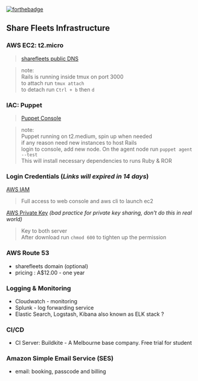 [![forthebadge](https://forthebadge.com/images/badges/made-with-ruby.svg)](https://forthebadge.com)

## Share Fleets Infrastructure

### AWS EC2: t2.micro 
> [sharefleets public DNS](http://ec2-54-66-162-34.ap-southeast-2.compute.amazonaws.com:3000)

> note:   
  Rails is running inside tmux on port 3000  
  to attach run `tmux attach`  
  to detach run `Ctrl + b` then `d`  
  
  
### IAC: Puppet
> [Puppet Console](https://ec2-13-237-72-77.ap-southeast-2.compute.amazonaws.com)

> note:   
  Puppet running on t2.medium, spin up when needed  
  if any reason need new instances to host Rails  
  login to console, add new node. On the agent node run `puppet agent --test`  
  This will install necessary dependencies to runs Ruby & ROR

### Login Credentials (*Links will expired in 14 days*)

[AWS IAM](https://transfer.sh/6NltZ/cs-user.csv)  
> Full access to web console and aws cli to launch ec2

[AWS Private Key](https://transfer.sh/KLRql/share-fleets) *(bad practice for private key sharing, don't do this in real world)*
> Key to both server  
> After download run `chmod 600` to tighten up the permission

### AWS Route 53
* sharefleets domain (optional)
* pricing : A$12.00 - one year

### Logging & Monitoring
* Cloudwatch - monitoring
* Splunk - log forwarding service 
* Elastic Search, Logstash, Kibana also known as ELK stack ?

### CI/CD 
* CI Server: Buildkite - A Melbourne base company. Free trial for student

### Amazon Simple Email Service (SES)
* email:  booking, passcode and billing
